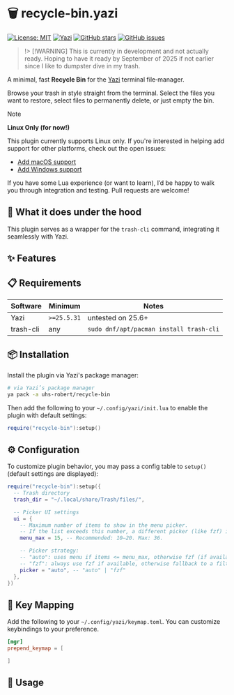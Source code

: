 # 🗑️ recycle-bin.yazi

[![License: MIT](https://img.shields.io/badge/License-MIT-yellow.svg?style=for-the-badge)](https://opensource.org/licenses/MIT)
[![Yazi](https://img.shields.io/badge/Yazi-25.5%2B-blue?style=for-the-badge)](https://github.com/sxyazi/yazi)
[![GitHub stars](https://img.shields.io/github/stars/uhs-robert/recycle-bin.yazi?style=for-the-badge)](https://github.com/uhs-robert/recycle-bin.yazi/stargazers)
[![GitHub issues](https://img.shields.io/github/issues-raw/uhs-robert/recycle-bin.yazi?style=for-the-badge)](https://github.com/uhs-robert/recycle-bin.yazi/issues)

> !> [!WARNING]
> This is currently in development and not actually ready. Hoping to have it ready by September of 2025 if not earlier since I like to dumpster dive in my trash.

A minimal, fast **Recycle Bin** for the [Yazi](https://github.com/sxyazi/yazi) terminal file‑manager.

Browse your trash in style straight from the terminal. Select the files you want to restore, select files to permanently delete, or just empty the bin.

> [!NOTE]
>
> **Linux Only (for now!)**
>
> This plugin currently supports Linux only.
> If you're interested in helping add support for other platforms, check out the open issues:
>
> - [Add macOS support](https://github.com/uhs-robert/recycle-bin.yazi/issues/1)
> - [Add Windows support](https://github.com/uhs-robert/recycle-bin.yazi/issues/2)
>
> If you have some Lua experience (or want to learn), I’d be happy to walk you through integration and testing. Pull requests are welcome!

## 🧠 What it does under the hood

This plugin serves as a wrapper for the `trash-cli` command, integrating it seamlessly with Yazi.

## ✨ Features

## 📋 Requirements

| Software  | Minimum     | Notes                                   |
| --------- | ----------- | --------------------------------------- |
| Yazi      | `>=25.5.31` | untested on 25.6+                       |
| trash-cli | any         | `sudo dnf/apt/pacman install trash-cli` |

## 📦 Installation

Install the plugin via Yazi's package manager:

```sh
# via Yazi’s package manager
ya pack -a uhs-robert/recycle-bin
```

Then add the following to your `~/.config/yazi/init.lua` to enable the plugin with default settings:

```lua
require("recycle-bin"):setup()
```

## ⚙️ Configuration

To customize plugin behavior, you may pass a config table to `setup()` (default settings are displayed):

```lua
require("recycle-bin"):setup({
  -- Trash directory
  trash_dir = "~/.local/share/Trash/files/",

  -- Picker UI settings
  ui = {
    -- Maximum number of items to show in the menu picker.
    -- If the list exceeds this number, a different picker (like fzf) is used.
    menu_max = 15, -- Recommended: 10–20. Max: 36.

    -- Picker strategy:
    -- "auto": uses menu if items <= menu_max, otherwise fzf (if available) or a filterable list
    -- "fzf": always use fzf if available, otherwise fallback to a filterable list
    picker = "auto", -- "auto" | "fzf"
  },
})
```

## 🎹 Key Mapping

Add the following to your `~/.config/yazi/keymap.toml`. You can customize keybindings to your preference.

```toml
[mgr]
prepend_keymap = [

]
```

## 🚀 Usage

